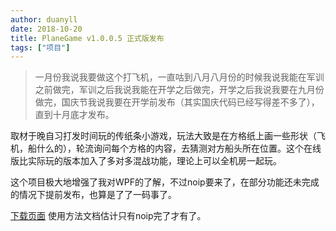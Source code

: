 ```yaml
---
author: duanyll
date: 2018-10-20
title: PlaneGame v1.0.0.5 正式版发布
tags: ["项目"]
---
```


> 一月份我说我要做这个打飞机，一直咕到八月八月份的时候我说我能在军训之前做完，军训之后我说我能在开学之后做完，开学之后我说我要在九月份做完，国庆节我说我要在开学前发布（其实国庆代码已经写得差不多了），直到十月底才发布。

取材于晚自习打发时间玩的传纸条小游戏，玩法大致是在方格纸上画一些形状（飞机，船什么的），轮流询问每个方格的内容，去猜测对方船头所在位置。这个在线版比实际玩的版本加入了多对多混战功能，理论上可以全机房一起玩。

这个项目极大地增强了我对WPF的了解，不过noip要来了，在部分功能还未完成的情况下提前发布，也算是了了一码事了。

[下载页面](https://github.com/duanyll/planegame/releases) 使用方法文档估计只有noip完了才有了。
